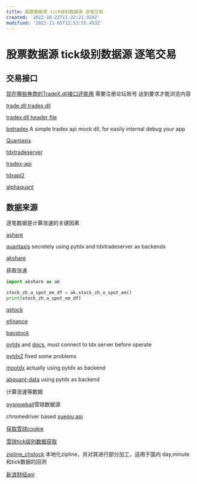 ```yaml
---
title: 股票数据源 tick级别数据源 逐笔交易
created: '2022-10-22T11:22:21.924Z'
modified: '2022-11-05T12:53:55.453Z'
---
```


# 股票数据源 tick级别数据源 逐笔交易

## 交易接口

[现在哪些券商的TradeX.dll接口还能用](https://www.55188.com/thread-8939286-1-1.html) 需要注册论坛账号 达到要求才能浏览内容

[trade.dll tradex.dll](https://github.com/James4Ever0/Order9)

[tradex.dll header file](https://github.com/296083197/ts/blob/master/TradeX-B/TradeXDemo-B/TradeX.h)

[bqtradex](https://github.com/sunwind/BQTradeX) A simple tradex api mock dll, for easily internal debug your app

[Quantaxis](https://github.com/yutiansut/QUANTAXIS)

[tdxtradeserver](https://github.com/corefan/TdxTradeServer)

[tradex-api](https://github.com/southtop/TradeX-API)

[tdxapi2](https://github.com/fswzb/tdxapi2)

[alphaquant](https://github.com/fswzb/alphaquant)

## 数据来源

逐笔数据是计算涨速的关键因素

[ashare](https://github.com/fswzb/Ashare)

[quantaxis](https://github.com/yutiansut/QUANTAXIS) secretely using pytdx and tdxtradeserver as backends

[akshare](https://github.com/akfamily/akshare)

获取涨速

```python
import akshare as ak

stock_zh_a_spot_em_df = ak.stock_zh_a_spot_em()
print(stock_zh_a_spot_em_df)
```

[qstock]()

[efinance](https://efinance.readthedocs.io/en/latest/index.html)

[baostock](http://baostock.com/baostock/index.php/A%E8%82%A1K%E7%BA%BF%E6%95%B0%E6%8D%AE)

[pytdx](https://gitee.com/better319/pytdx/) and [docs](https://rainx.gitbooks.io/pytdx/content/pytdx_hq.html), must connect to tdx server before operate

[pytdx2](https://github.com/liewhite/pytdx2) fixed some problems

[mootdx](https://github.com/TianShengBingFeiNiuRen/moo-tdx-api/tree/master/Lib/site-packages/mootdx/financial) actually using pytdx as backend

[abquant-data](https://github.com/yssource/abquant-data/blob/develop/abquant/data/tdx_api.py) using pytdx as backend

计算涨速等数据

[pysnowball](https://github.com/uname-yang/pysnowball)雪球数据源

chromedriver based [xueqiu api](https://github.com/1dot75cm/xueqiu)

[获取雪球cookie](https://blog.crackcreed.com/diy-xue-qiu-app-shu-ju-api/)

[雪球tick级别数据获取](https://github.com/easyQuant/trade_bundle/blob/master/index.py)

[zipline_chstock](https://github.com/fangshi1991/zipline_chstock) 本地化zipline，并对其进行部分加工，适用于国内 day,minute 和tick数据的回测

[新浪财经api](https://github.com/knotgd/option_data/blob/55dad688b0e351b7aae43919a2beac50c536aa3a/core/constant.py)
